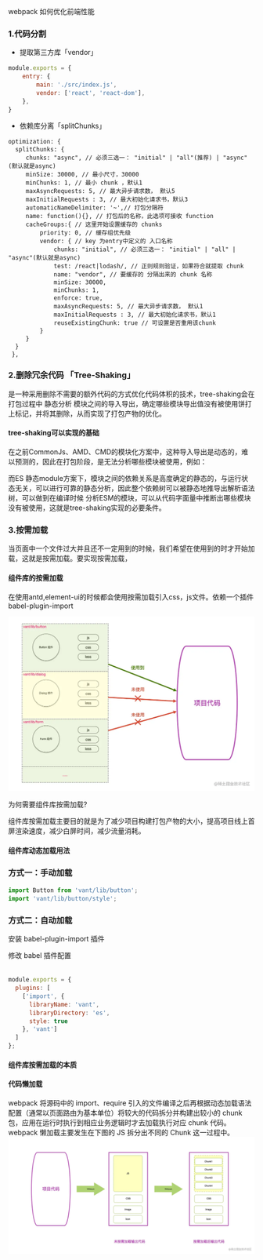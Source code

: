 webpack 如何优化前端性能

### 1.代码分割
- 提取第三方库「vendor」
```javascript
module.exports = {
    entry: {
        main: './src/index.js',
        vendor: ['react', 'react-dom'],
    },
}
```

- 依赖库分离「splitChunks」
```
optimization: {
  splitChunks: {
     chunks: "async", // 必须三选一： "initial" | "all"(推荐) | "async" (默认就是async)
     minSize: 30000, // 最小尺寸，30000
     minChunks: 1, // 最小 chunk ，默认1
     maxAsyncRequests: 5, // 最大异步请求数， 默认5
     maxInitialRequests : 3, // 最大初始化请求书，默认3
     automaticNameDelimiter: '~',// 打包分隔符
     name: function(){}, // 打包后的名称，此选项可接收 function
     cacheGroups:{ // 这里开始设置缓存的 chunks
         priority: 0, // 缓存组优先级
         vendor: { // key 为entry中定义的 入口名称
             chunks: "initial", // 必须三选一： "initial" | "all" | "async"(默认就是async)
             test: /react|lodash/, // 正则规则验证，如果符合就提取 chunk
             name: "vendor", // 要缓存的 分隔出来的 chunk 名称
             minSize: 30000,
             minChunks: 1,
             enforce: true,
             maxAsyncRequests: 5, // 最大异步请求数， 默认1
             maxInitialRequests : 3, // 最大初始化请求书，默认1
             reuseExistingChunk: true // 可设置是否重用该chunk
         }
     }
  }
 },

```

### 2.删除冗余代码 「Tree-Shaking」
是一种采用删除不需要的额外代码的方式优化代码体积的技术，tree-shaking会在打包过程中 静态分析 模块之间的导入导出，确定哪些模块导出值没有被使用饼打上标记，并将其删除，从而实现了打包产物的优化。

#### tree-shaking可以实现的基础
在之前CommonJs、AMD、CMD的模块化方案中，这种导入导出是动态的，难以预测的，因此在打包阶段，是无法分析哪些模块被使用，例如：

而ES 静态module方案下，模块之间的依赖关系是高度确定的静态的，与运行状态无关，可以进行可靠的静态分析，因此整个依赖树可以被静态地推导出解析语法树，可以做到在编译时候 分析ESM的模块，可以从代码字面量中推断出哪些模块没有被使用，这就是tree-shaking实现的必要条件。

### 3.按需加载
​ 当页面中一个文件过大并且还不一定用到的时候，我们希望在使用到的时才开始加载，这就是按需加载。要实现按需加载，

#### 组件库的按需加载 
在使用antd,element-ui的时候都会使用按需加载引入css，js文件。依赖一个插件babel-plugin-import

![](./9a4506dd70ea4a20b645e282782c31d4_tplv-k3u1fbpfcp-zoom-in-crop-mark_3024_0_0_0.awebp)

为何需要组件库按需加载?

组件库按需加载主要目的就是为了减少项目构建打包产物的大小，提高项目线上首屏渲染速度，减少白屏时间，减少流量消耗。


#### 组件库动态加载用法

### 方式一：手动加载

```javascript
import Button from 'vant/lib/button';
import 'vant/lib/button/style';

```

### 方式二：自动加载

安装 babel-plugin-import 插件

修改 babel 插件配置
```javascript

module.exports = {
  plugins: [
    ['import', {
      libraryName: 'vant',
      libraryDirectory: 'es',
      style: true
    }, 'vant']
  ]
};

```

#### 组件库按需加载的本质

#### 代码懒加载
 webpack 将源码中的 import、require 引入的文件编译之后再根据动态加载语法配置（通常以页面路由为基本单位）将较大的代码拆分并构建出较小的 chunk 包，应用在运行时执行到相应业务逻辑时才去加载执行对应 chunk 代码。 webpack 懒加载主要发生在下图的 JS 拆分出不同的 Chunk 这一过程中。
![](./a8df5aa127224fce9d997438039fb18b_tplv-k3u1fbpfcp-zoom-in-crop-mark_3024_0_0_0.awebp)